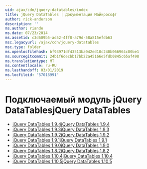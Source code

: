 ```yaml
---
uid: ajax/cdn/jquery-datatables/index
title: jQuery DataTables | Документация Майкрософт
author: rick-anderson
description: ''
ms.author: riande
ms.date: 07/23/2014
ms.assetid: c3d609b5-ad52-4ff8-a79d-58a815efdb63
msc.legacyurl: /ajax/cdn/jquery-datatables
msc.type: folder
ms.openlocfilehash: bf93971df43513ba042ed10c240b066964c80be1
ms.sourcegitcommit: 24b1f6decbb17bb22a45166e5fdb0845c65af498
ms.translationtype: MT
ms.contentlocale: ru-RU
ms.lasthandoff: 03/01/2019
ms.locfileid: "57018991"
---
```

<a name="jquery-datatables"></a><span data-ttu-id="ac69b-102">Подключаемый модуль jQuery DataTables</span><span class="sxs-lookup"><span data-stu-id="ac69b-102">jQuery DataTables</span></span>
====================
- [<span data-ttu-id="ac69b-103">jQuery DataTables 1.9.4</span><span class="sxs-lookup"><span data-stu-id="ac69b-103">jQuery DataTables 1.9.4</span></span>](cdnjquerydatatables194.md)
- [<span data-ttu-id="ac69b-104">jQuery DataTables 1.9.3</span><span class="sxs-lookup"><span data-stu-id="ac69b-104">jQuery DataTables 1.9.3</span></span>](cdnjquerydatatables193.md)
- [<span data-ttu-id="ac69b-105">jQuery DataTables 1.9.2</span><span class="sxs-lookup"><span data-stu-id="ac69b-105">jQuery DataTables 1.9.2</span></span>](cdnjquerydatatables192.md)
- [<span data-ttu-id="ac69b-106">jQuery DataTables 1.9.1</span><span class="sxs-lookup"><span data-stu-id="ac69b-106">jQuery DataTables 1.9.1</span></span>](cdnjquerydatatables191.md)
- [<span data-ttu-id="ac69b-107">jQuery DataTables 1.9.0</span><span class="sxs-lookup"><span data-stu-id="ac69b-107">jQuery DataTables 1.9.0</span></span>](cdnjquerydatatables190.md)
- [<span data-ttu-id="ac69b-108">jQuery DataTables 1.8.2</span><span class="sxs-lookup"><span data-stu-id="ac69b-108">jQuery DataTables 1.8.2</span></span>](cdnjquerydatatables182.md)
- [<span data-ttu-id="ac69b-109">jQuery DataTables 1.10.4</span><span class="sxs-lookup"><span data-stu-id="ac69b-109">jQuery DataTables 1.10.4</span></span>](cdnjquerydatatables104.md)
- [<span data-ttu-id="ac69b-110">jQuery DataTables 1.10.5</span><span class="sxs-lookup"><span data-stu-id="ac69b-110">jQuery DataTables 1.10.5</span></span>](cdnjquerydatatables105.md)

